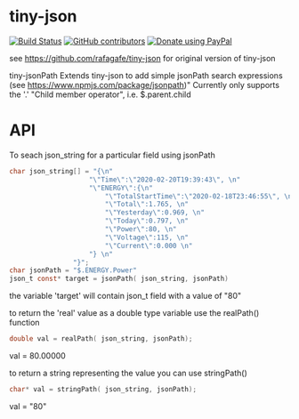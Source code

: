 # tiny-json

[![Build Status](https://travis-ci.org/rafagafe/tiny-json.svg?branch=master)](https://travis-ci.org/rafagafe/tiny-json) [![GitHub contributors](https://img.shields.io/github/contributors/rafagafe/tiny-json.svg)](https://github.com/rafagafe/tiny-json/graphs/contributors) [![Donate using PayPal](https://img.shields.io/badge/donate-PayPal-orange.svg)](https://paypal.me/rafagafe)


see https://github.com/rafagafe/tiny-json for original version of tiny-json

tiny-jsonPath
Extends tiny-json to add simple jsonPath search expressions (see https://www.npmjs.com/package/jsonpath)"
Currently only supports the '.' "Child member operator", i.e. $.parent.child

# API
To seach json_string for a particular field using jsonPath

```C
char json_string[] = "{\n"
                    "\"Time\":\"2020-02-20T19:39:43\", \n"
                    "\"ENERGY\":{\n"
                        "\"TotalStartTime\":\"2020-02-18T23:46:55\", \n"
                        "\"Total\":1.765, \n"
                        "\"Yesterday\":0.969, \n"
                        "\"Today\":0.797, \n"
                        "\"Power\":80, \n"
                        "\"Voltage\":115, \n"
                        "\"Current\":0.000 \n"
                    "} \n"
                "}";
char jsonPath = "$.ENERGY.Power"
json_t const* target = jsonPath( json_string, jsonPath) 
```
the variable 'target' will contain json_t field with a value of "80"

to return the 'real' value as a double type variable use the realPath() function
```C
double val = realPath( json_string, jsonPath);
```
val = 80.00000

to return a string representing the value you can use stringPath()
```C
char* val = stringPath( json_string, jsonPath);
```
val = "80"
